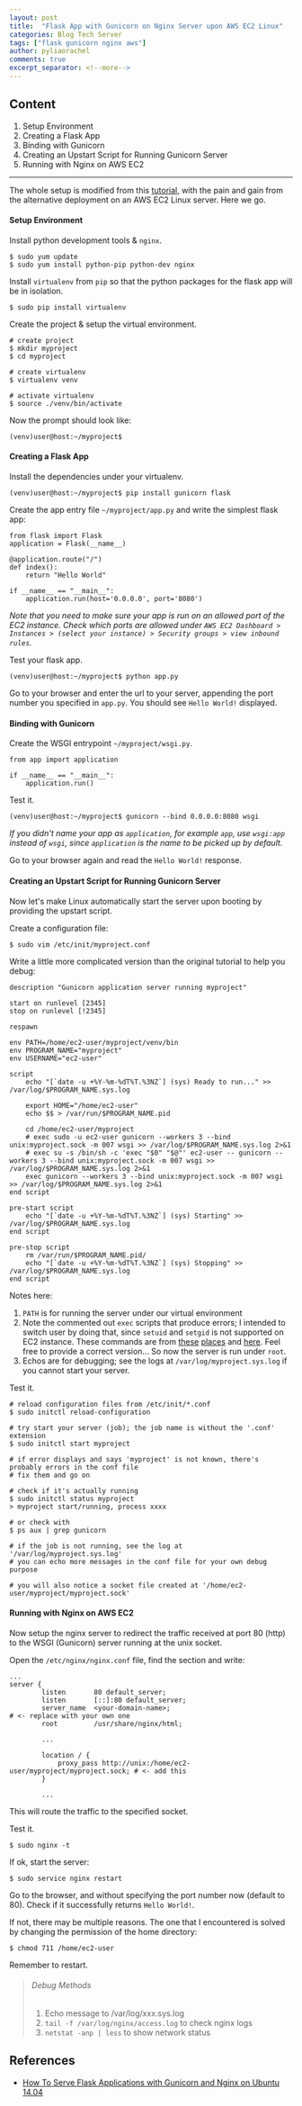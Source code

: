 ```yaml
---
layout: post
title:  "Flask App with Gunicorn on Nginx Server upon AWS EC2 Linux"
categories: Blog Tech Server
tags: ["flask gunicorn nginx aws"]
author: pyliaorachel
comments: true
excerpt_separator: <!--more-->
---
```


## Content

1. Setup Environment
2. Creating a Flask App
3. Binding with Gunicorn
4. Creating an Upstart Script for Running Gunicorn Server
5. Running with Nginx on AWS EC2

<!--more-->
---
The whole setup is modified from this [tutorial](https://www.digitalocean.com/community/tutorials/how-to-serve-flask-applications-with-gunicorn-and-nginx-on-ubuntu-14-04),
with the pain and gain from the alternative deployment on an AWS EC2 Linux server. Here we go.

#### Setup Environment

Install python development tools & `nginx`.

```
$ sudo yum update
$ sudo yum install python-pip python-dev nginx
```

Install `virtualenv` from `pip` so that the python packages for the flask app will be in isolation.

```
$ sudo pip install virtualenv
```

Create the project & setup the virtual environment.

```
# create project
$ mkdir myproject
$ cd myproject

# create virtualenv
$ virtualenv venv

# activate virtualenv
$ source ./venv/bin/activate
```

Now the prompt should look like:

```
(venv)user@host:~/myproject$
```

#### Creating a Flask App

Install the dependencies under your virtualenv.

```
(venv)user@host:~/myproject$ pip install gunicorn flask
```

Create the app entry file `~/myproject/app.py` and write the simplest flask app:

```
from flask import Flask
application = Flask(__name__)

@application.route("/")
def index():
    return "Hello World"

if __name__ == "__main__":
    application.run(host='0.0.0.0', port='8080')
```

_Note that you need to make sure your app is run on an allowed port of the EC2 instance. 
Check which ports are allowed under `AWS EC2 Dashboard > Instances > (select your instance) > Security groups > view inbound rules`._

Test your flask app.

```
(venv)user@host:~/myproject$ python app.py
```

Go to your browser and enter the url to your server, appending the port number you specified in `app.py`. 
You should see `Hello World!` displayed.

#### Binding with Gunicorn

Create the WSGI entrypoint `~/myproject/wsgi.py`.

```
from app import application

if __name__ == "__main__":
    application.run()
```

Test it.

```
(venv)user@host:~/myproject$ gunicorn --bind 0.0.0.0:8080 wsgi
```

_If you didn't name your app as `application`, for example `app`, 
use `wsgi:app` instead of `wsgi`, since `application` is the name to be picked up by default._

Go to your browser again and read the `Hello World!` response.

#### Creating an Upstart Script for Running Gunicorn Server

Now let's make Linux automatically start the server upon booting by providing the upstart script.

Create a configuration file:

```
$ sudo vim /etc/init/myproject.conf
```

Write a little more complicated version than the original tutorial to help you debug:

```
description "Gunicorn application server running myproject"

start on runlevel [2345]
stop on runlevel [!2345]

respawn

env PATH=/home/ec2-user/myproject/venv/bin
env PROGRAM_NAME="myproject"
env USERNAME="ec2-user"

script
    echo "[`date -u +%Y-%m-%dT%T.%3NZ`] (sys) Ready to run..." >> /var/log/$PROGRAM_NAME.sys.log

    export HOME="/home/ec2-user"
    echo $$ > /var/run/$PROGRAM_NAME.pid

    cd /home/ec2-user/myproject
    # exec sudo -u ec2-user gunicorn --workers 3 --bind unix:myproject.sock -m 007 wsgi >> /var/log/$PROGRAM_NAME.sys.log 2>&1
    # exec su -s /bin/sh -c 'exec "$0" "$@"' ec2-user -- gunicorn --workers 3 --bind unix:myproject.sock -m 007 wsgi >> /var/log/$PROGRAM_NAME.sys.log 2>&1
    exec gunicorn --workers 3 --bind unix:myproject.sock -m 007 wsgi >> /var/log/$PROGRAM_NAME.sys.log 2>&1
end script

pre-start script
    echo "[`date -u +%Y-%m-%dT%T.%3NZ`] (sys) Starting" >> /var/log/$PROGRAM_NAME.sys.log
end script

pre-stop script
    rm /var/run/$PROGRAM_NAME.pid/
    echo "[`date -u +%Y-%m-%dT%T.%3NZ`] (sys) Stopping" >> /var/log/$PROGRAM_NAME.sys.log
end script
```

Notes here:

1. `PATH` is for running the server under our virtual environment
2. Note the commented out `exec` scripts that produce errors; 
I intended to switch user by doing that, since `setuid` and `setgid` is not supported on EC2 instance. 
These commands are from [these](https://www.thedevopsdoctors.com/blog/2016/4/8/init-scripts-for-web-apps-on-linux-and-why-you-should-be-using-them) [places](https://deepumohan.com/tech/setting-up-apache-airflow-on-aws-ec2-instance/) and [here](https://serverfault.com/questions/357060/how-should-i-use-sudo-from-an-upstart-script). Feel free to provide a correct version...
So now the server is run under `root`.
3. Echos are for debugging; see the logs at `/var/log/myproject.sys.log` if you cannot start your server.

Test it.

```
# reload configuration files from /etc/init/*.conf
$ sudo initctl reload-configuration

# try start your server (job); the job name is without the '.conf' extension
$ sudo initctl start myproject

# if error displays and says 'myproject' is not known, there's probably errors in the conf file
# fix them and go on

# check if it's actually running
$ sudo initctl status myproject
> myproject start/running, process xxxx

# or check with
$ ps aux | grep gunicorn

# if the job is not running, see the log at '/var/log/myproject.sys.log'
# you can echo more messages in the conf file for your own debug purpose

# you will also notice a socket file created at '/home/ec2-user/myproject/myproject.sock'
```

#### Running with Nginx on AWS EC2

Now setup the nginx server to redirect the traffic received at port 80 (http) to the WSGI (Gunicorn) server running at the unix socket.

Open the `/etc/nginx/nginx.conf` file, find the section and write:

```
...
server {
        listen       80 default_server;
        listen       [::]:80 default_server;
        server_name  <your-domain-name>;                                    # <- replace with your own one
        root         /usr/share/nginx/html;

        ...

        location / {
            proxy_pass http://unix:/home/ec2-user/myproject/myproject.sock; # <- add this
        }

        ...
```

This will route the traffic to the specified socket.

Test it.

```
$ sudo nginx -t
```

If ok, start the server:

```
$ sudo service nginx restart
```

Go to the browser, and without specifying the port number now (default to 80). Check if it successfully returns `Hello World!`.

If not, there may be multiple reasons. The one that I encountered is solved by changing the permission of the home directory:

```
$ chmod 711 /home/ec2-user
```

Remember to restart.

> ###### Debug Methods
>
> 1. Echo message to /var/log/xxx.sys.log
> 2. `tail -f /var/log/nginx/access.log` to check nginx logs
> 3. `netstat -anp | less` to show network status

## References
* [How To Serve Flask Applications with Gunicorn and Nginx on Ubuntu 14.04](https://www.digitalocean.com/community/tutorials/how-to-serve-flask-applications-with-gunicorn-and-nginx-on-ubuntu-14-04)

